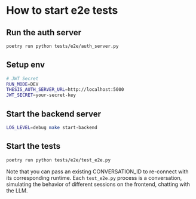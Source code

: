 # How to start e2e tests

## Run the auth server

```bash
poetry run python tests/e2e/auth_server.py
```

## Setup env

```bash
# JWT Secret
RUN_MODE=DEV
THESIS_AUTH_SERVER_URL=http://localhost:5000
JWT_SECRET=your-secret-key
```

## Start the backend server

```bash
LOG_LEVEL=debug make start-backend
```

## Start the tests

```bash
poetry run python tests/e2e/test_e2e.py
```

Note that you can pass an existing CONVERSATION_ID to re-connect with its corresponding runtime. Each `test_e2e.py` process is a conversation, simulating the behavior of different sessions on the frontend, chatting with the LLM.
